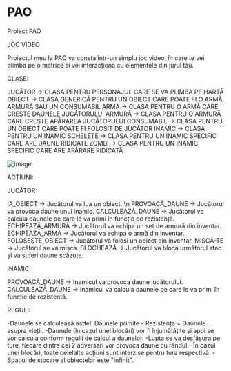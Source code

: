 # PAO
Proiect PAO

JOC VIDEO

Proiectul meu la PAO va consta într-un simplu joc video, în care te vei plimba pe o matrice si vei interacționa cu elementele din jurul tău.

CLASE:

JUCĂTOR     -> CLASA PENTRU PERSONAJUL CARE SE VA PLIMBA PE HARTĂ
OBIECT      -> CLASA GENERICĂ PENTRU UN OBIECT CARE POATE FI O ARMĂ, ARMURĂ SAU UN CONSUMABIL
ARMA        -> CLASA PENTRU O ARMĂ CARE CREȘTE DAUNELE JUCĂTORULUI
ARMURĂ      -> CLASA PENTRU O ARMURĂ CARE CREȘTE APĂRAREA JUCĂTORULUI
CONSUMABIL  -> CLASA PENTRU UN OBIECT CARE POATE FI FOLOSIT DE JUCĂTOR
INAMIC      -> CLASA PENTRU UN INAMIC
SCHELETE    -> CLASA PENTRU UN INAMIC SPECIFIC CARE ARE DAUNE RIDICATE
ZOMBI       -> CLASA PENTRU UN INAMIC SPECIFIC CARE ARE APĂRARE RIDICATĂ


![image](https://user-images.githubusercontent.com/93475691/230998427-b1f4a9c4-2d78-437d-ba64-8d6495fe362f.png)


ACȚIUNI:

JUCĂTOR:

IA_OBIECT           -> Jucătorul va lua un obiect. \n
PROVOACĂ_DAUNE      -> Jucătorul va provoca daune unui inamic.
CALCULEAZĂ_DAUNE    -> Jucătorul va calcula daunele pe care le va primi în funcție de rezistență.
ECHIPEAZĂ_ARMURĂ    -> Jucătorul va echipa un set de armură din inventar.
ECHIPEAZĂ_ARMĂ      -> Jucătorul va echipa o armă din inventar.
FOLOSEȘTE_OBIECT    -> Jucătorul va folosi un obiect din inventar.
MISCĂ-TE            -> Jucătorul se va mișca.
BLOCHEAZĂ           -> Jucătorul va bloca următorul atac și va suferi daune scăzute.

INAMIC:

PROVOACĂ_DAUNE      -> Inamicul va provoca daune jucătorului.
CALCULEAZĂ_DAUNE    -> Inamicul va calcula daunele pe care le va primi în funcție de rezistență.

REGULI:

-Daunele se calculează astfel: Daunele primite - Rezistența = Daunele asupra vieții.
-Daunele (în cazul unei blocări) vor fi înjumătățite și apoi se vor calcula conform regulii de calcul a daunelor.
-Lupta se va desfășura pe ture, fiecare dintre cei 2 adversari vor provoca daune cu rândul.
-În cazul unei blocări, toate celelalte acțiuni sunt interzise pentru tura respectivă.
-Spațiul de stocare al obiectelor este "infinit".

